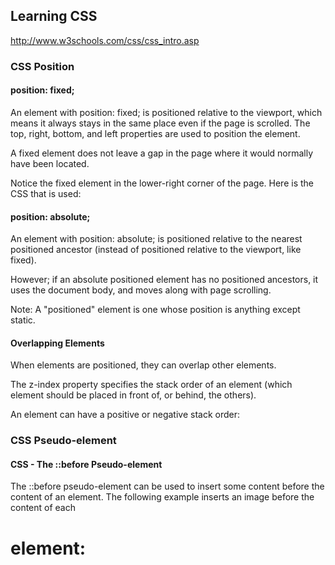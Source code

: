 ## Learning CSS
http://www.w3schools.com/css/css_intro.asp


### CSS Position 
#### position: fixed;
An element with position: fixed; is positioned relative to the viewport, which means it always stays in the same place even if the page is scrolled. The top, right, bottom, and left properties are used to position the element.

A fixed element does not leave a gap in the page where it would normally have been located.

Notice the fixed element in the lower-right corner of the page. Here is the CSS that is used:

#### position: absolute;
An element with position: absolute; is positioned relative to the nearest positioned ancestor (instead of positioned relative to the viewport, like fixed).

However; if an absolute positioned element has no positioned ancestors, it uses the document body, and moves along with page scrolling.

Note: A "positioned" element is one whose position is anything except static.

#### Overlapping Elements
When elements are positioned, they can overlap other elements.

The z-index property specifies the stack order of an element (which element should be placed in front of, or behind, the others).

An element can have a positive or negative stack order:

### CSS Pseudo-element
#### CSS - The ::before Pseudo-element
The ::before pseudo-element can be used to insert some content before the content of an element.
The following example inserts an image before the content of each <h1> element:


